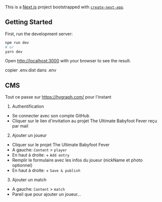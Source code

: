 This is a [Next.js](https://nextjs.org/) project bootstrapped with [`create-next-app`](https://github.com/vercel/next.js/tree/canary/packages/create-next-app).

## Getting Started

First, run the development server:

```bash
npm run dev
# or
yarn dev
```

Open [http://localhost:3000](http://localhost:3000) with your browser to see the result.

copier .env.dist dans .env

## CMS

Tout ce passe sur https://hygraph.com/ pour l'instant

1. Authentification
  -  Se connecter avec son compte GitHub
  -  Cliquer sur le lien d'invitation au projet The Ultimate Babyfoot Fever reçu par mail

2. Ajouter un joueur
  -  Cliquer sur le projet The Ultimate Babyfoot Fever
  -  A gauche: `Content` > `player`
  -  En haut à droite: + `Add entry`
  -  Remplir le formulaire avec les infos du joueur (nickName et photo optionnel)
  -  En haut à droite: + `Save & publish`

3. Ajouter un match
  - A gauche: `Content` > `match`
  - Pareil que pour ajouter un joueur…


